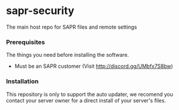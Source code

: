 # sapr-security

The main host repo for SAPR files and remote settings

### Prerequisites

The things you need before installing the software.

* Must be an SAPR customer (Visit http://discord.gg/UMbfx7S8bw)

### Installation

This repository is only to support the auto updater, we recomend you contact your server owner for a direct install of your server's files.

